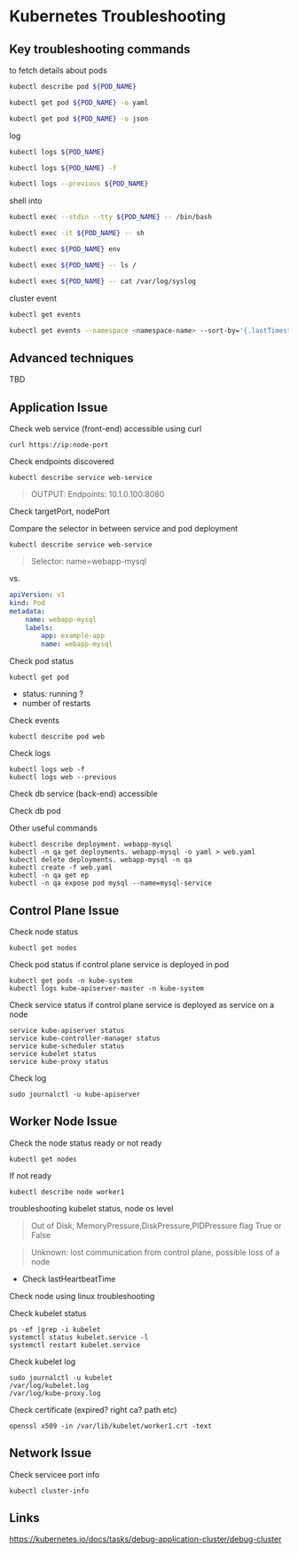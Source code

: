 # Kubernetes Troubleshooting

## Key troubleshooting commands

to fetch details about pods

```bash
kubectl describe pod ${POD_NAME}
```

```bash
kubectl get pod ${POD_NAME} -o yaml

kubectl get pod ${POD_NAME} -o json
```

log

```bash
kubectl logs ${POD_NAME}

kubectl logs ${POD_NAME} -f

kubectl logs --previous ${POD_NAME}
```

shell into

```bash
kubectl exec --stdin --tty ${POD_NAME} -- /bin/bash

kubectl exec -it ${POD_NAME} -- sh

kubectl exec ${POD_NAME} env

kubectl exec ${POD_NAME} -- ls /

kubectl exec ${POD_NAME} -- cat /var/log/syslog
```

cluster event

```bash
kubectl get events

kubectl get events --namespace <namespace-name> --sort-by='{.lastTimestamp}'
```

## Advanced techniques

TBD

## Application Issue

Check web service (front-end) accessible using curl

```
curl https://ip:node-port
```

Check endpoints discovered

```
kubectl describe service web-service
```
> OUTPUT:
Endpoints: 10.1.0.100:8080

Check targetPort, nodePort

Compare the selector in between service and pod deployment

```
kubectl describe service web-service
```
> Selector: name=webapp-mysql

vs.

```yml
apiVersion: v1
kind: Pod
metadata:
	name: webapp-mysql
	labels:
		app: example-app
		name: webapp-mysql
```

Check pod status
```
kubectl get pod
```
* status: running ?
* number of restarts

Check events
```
kubectl describe pod web
```

Check logs
```
kubectl logs web -f 
kubectl logs web --previous
```

Check db service (back-end) accessible

Check db pod

Other useful commands
```
kubectl describe deployment. webapp-mysql
kubectl -n qa get deployments. webapp-mysql -o yaml > web.yaml
kubectl delete deployments. webapp-mysql -n qa
kubectl create -f web.yaml
kubectl -n qa get ep
kubectl -n qa expose pod mysql --name=mysql-service
```

## Control Plane Issue

Check node status
```
kubectl get nodes
```
Check pod status if control plane service is deployed in pod
```
kubectl get pods -n kube-system
kubectl logs kube-apiserver-master -n kube-system
```
Check service status if control plane service is deployed as service on a node
```
service kube-apiserver status 
service kube-controller-manager status
service kube-scheduler status
service kubelet status
service kube-proxy status
```
Check log
```
sudo journalctl -u kube-apiserver
```

## Worker Node Issue

Check the node status ready or not ready
```
kubectl get nodes
```
If not ready
```
kubectl describe node worker1
```
troubleshooting kubelet status, node os level
> Out of Disk, MemoryPressure,DiskPressure,PIDPressure flag True or False

> Unknown: lost communication from control plane, possible loss of a node
* Check lastHeartbeatTime

Check node using linux troubleshooting

Check kubelet status
```
ps -ef |grep -i kubelet
systemctl status kubelet.service -l
systemctl restart kubelet.service
```

Check kubelet log
```
sudo journalctl -u kubelet
/var/log/kubelet.log
/var/log/kube-proxy.log
```
Check certificate (expired? right ca? path etc)
```
openssl x509 -in /var/lib/kubelet/worker1.crt -text
```

## Network Issue

Check servicee port info
```
kubectl cluster-info
```

## Links

https://kubernetes.io/docs/tasks/debug-application-cluster/debug-cluster